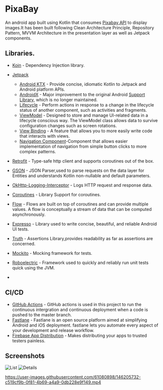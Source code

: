 # PixaBay

An android app built using Kotlin that consumes [Pixabay API](https://pixabay.com/) to display images.It has been built following Clean Architecture Principle, Repository Pattern, MVVM Architecture in the presentation layer as well as Jetpack components.

## Libraries.

- [Koin](https://github.com/google/hilt) - Dependency Injection library.
- [Jetpack](https://developer.android.com/jetpack)
    -   [Android KTX](https://developer.android.com/kotlin/ktx.html) - Provide concise, idiomatic Kotlin to Jetpack and Android platform APIs.
    - [AndroidX](https://developer.android.com/jetpack/androidx) - Major improvement to the original Android [Support Library](https://developer.android.com/topic/libraries/support-library/index), which is no longer maintained.
    -   [Lifecycle](https://developer.android.com/topic/libraries/architecture/lifecycle) - Perform actions in response to a change in the lifecycle status of another component, such as activities and fragments.
    -   [ViewModel](https://developer.android.com/topic/libraries/architecture/viewmodel) - Designed to store and manage UI-related data in a lifecycle conscious way. The ViewModel class allows data to survive configuration changes such as screen rotations.
    - [View Binding](https://developer.android.com/topic/libraries/view-binding/) - A feature that allows you to more easily write code that interacts with views.
    - [Navigation Component](https://developer.android.com/guide/navigation/navigation-getting-started)-Component that allows easier implementation of navigation from simple button clicks to more complex patterns.

- [Retrofit](https://square.github.io/retrofit/) - Type-safe http client
  and supports coroutines out of the box.
- [GSON](https://github.com/square/gson) - JSON Parser,used to parse
  requests on the data layer for Entities and understands Kotlin non-nullable
  and default parameters.
- [OkHttp-Logging-Interceptor](https://github.com/square/okhttp/blob/master/okhttp-logging-interceptor/README.md) - Logs HTTP request and response data.
- [Coroutines](https://github.com/Kotlin/kotlinx.coroutines) - Library Support for coroutines.
- [Flow](https://developer.android.com/kotlin/flow) - Flows are built on top of coroutines and can provide multiple values. A flow is conceptually a stream of data that can be computed asynchronously.
- [Expresso](https://developer.android.com/training/testing/espresso) - Library used to write concise, beautiful, and reliable Android UI tests.
- [Truth](https://truth.dev/) - Assertions Library,provides readability as far as assertions are concerned.
- [Mockito](https://site.mockito.org/) - Mocking framework for tests.
- [Roboelectric](http://robolectric.org/) - Framework used to quickly and reliably run unit tests quick using the JVM.
- 
## CI/CD
- [GitHub Actions](https://github.com/kibettheophilus/PixaBay/blob/master/.github/workflows/firebase_distribute.yml) - GitHub actions is used in this project to run the continuous intergration and continuous deployment when a code is pushed to the master branch.
- [Fastlane](https://fastlane.tools/) - Fastlane is an open source platform aimed at simplifying Android and iOS deployment.
fastlane lets you automate every aspect of your development and release workflow. 
- [Firebase App Distribution](https://firebase.google.com/docs/app-distribution) - Makes distributing your apps to trusted testers painless.

## Screenshots
![List](https://user-images.githubusercontent.com/61080898/146204139-a8c62a04-8f20-4925-be9b-c77c07861c4e.png)
![Details](https://user-images.githubusercontent.com/61080898/146204189-5f4f1a72-a031-4d81-b179-6559913960e7.png)

https://user-images.githubusercontent.com/61080898/146205732-c519cf9b-0f81-4b69-a4a9-0db228e9f149.mp4

